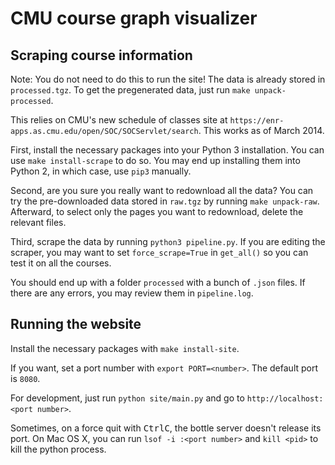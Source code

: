 # CMU course graph visualizer

## Scraping course information
Note: You do not need to do this to run the site! The data is already stored in `processed.tgz`. To get the pregenerated data, just run `make unpack-processed`.

This relies on CMU's new schedule of classes site at `https://enr-apps.as.cmu.edu/open/SOC/SOCServlet/search`. This works as of March 2014.

First, install the necessary packages into your Python 3 installation. You can use `make install-scrape` to do so. You may end up installing them into Python 2, in which case, use `pip3` manually.

Second, are you sure you really want to redownload all the data? You can try the pre-downloaded data stored in `raw.tgz` by running `make unpack-raw`. Afterward, to select only the pages you want to redownload, delete the relevant files.

Third, scrape the data by running `python3 pipeline.py`. If you are editing the scraper, you may want to set `force_scrape=True` in `get_all()` so you can test it on all the courses.

You should end up with a folder `processed` with a bunch of `.json` files. If there are any errors, you may review them in `pipeline.log`.

## Running the website
Install the necessary packages with `make install-site`.

If you want, set a port number with `export PORT=<number>`. The default port is `8080`.

For development, just run `python site/main.py` and go to `http://localhost:<port number>`.

Sometimes, on a force quit with <kbd>Ctrl</kbd><kbd>C</kbd>, the bottle server doesn't release its port. On Mac OS X, you can run `lsof -i :<port number>` and `kill <pid>` to kill the python process.
